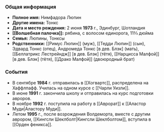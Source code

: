 ### Общая информация
- **Полное имя:** Нимфадора Люпин
- **Другие имена:** Тонкс
- **Дата и место рождения:** 2 июня **1973** г., Эдинбург, Шотландия
- **[[Волшебная палочка]]:** рябина, с волосом единорога, 11⅔ дюйма
- **Семья:** Люпины, Тонксы
- **Родственники:** [[Римус Люпин]] (муж), [[Тедди Люпин]] (сын), Эдвард Тонкс (отец), Андромеда Тонкс [в дев. Блэк] (мать), [[Беллатрикс Лестрейндж]] [в дев. Блэк] (тётя), [[Нарцисса Малфой]] [в дев. Блэк] (тётя), [[Драко Малфой]] (двоюродный брат)

### События
- В сентябре **1984** г. отправилась в [[Хогвартс]], распределена на Хаффлпафф. Училась на одном курсе с [[Чарли Уизли]].
- В июне **1991** г. закончила школу и отправилась на курс подготовки авроров.
- В ноябре **1992** г. поступила на работу в [[Аврорат]] к [[Аластор Муди|Аластору Муди]].
- Летом **1995** г., после возрождения Волдеморта, вместе с другим аврором, [[Кингсли Шеклболт|Кингсли Шеклболтом]], вступила в [[Орден феникса]].